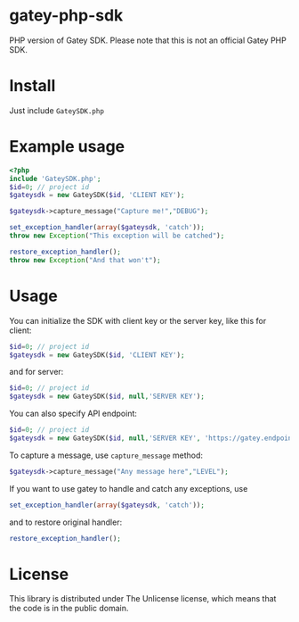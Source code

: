 # gatey-php-sdk
PHP version of Gatey SDK.
Please note that this is not an official Gatey PHP SDK.

# Install

Just include `GateySDK.php`

# Example usage

```php
<?php
include 'GateySDK.php';
$id=0; // project id
$gateysdk = new GateySDK($id, 'CLIENT KEY');

$gateysdk->capture_message("Capture me!","DEBUG");

set_exception_handler(array($gateysdk, 'catch'));
throw new Exception("This exception will be catched");

restore_exception_handler();
throw new Exception("And that won't");
```

# Usage

You can initialize the SDK with client key or the server key, like this for client:
```php
$id=0; // project id
$gateysdk = new GateySDK($id, 'CLIENT KEY');
```
and for server:
```php
$id=0; // project id
$gateysdk = new GateySDK($id, null,'SERVER KEY');
```

You can also specify API endpoint:
```php
$id=0; // project id
$gateysdk = new GateySDK($id, null,'SERVER KEY', 'https://gatey.endpoint/v1');
```

To capture a message, use `capture_message` method:
```php
$gateysdk->capture_message("Any message here","LEVEL");
```

If you want to use gatey to handle and catch any exceptions, use
```php
set_exception_handler(array($gateysdk, 'catch'));
```

and to restore original handler:
```php
restore_exception_handler();
```

# License

This library is distributed under The Unlicense license, which means that the code is in the public domain.
